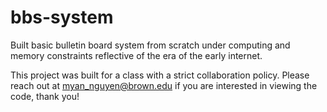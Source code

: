 # bbs-system
Built basic bulletin board system from scratch under computing and memory constraints reflective of the era of the early internet.

This project was built for a class with a strict collaboration policy. Please reach out at myan_nguyen@brown.edu if you are interested in viewing the code, thank you!
